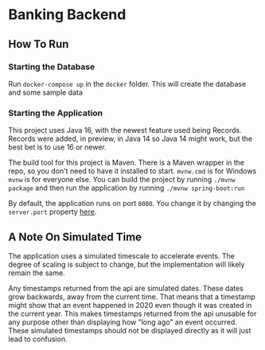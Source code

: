 # Banking Backend

## How To Run

### Starting the Database

Run `docker-compose up` in the `docker` folder. This will create the database and some sample data

### Starting the Application

This project uses Java 16, with the newest feature used being Records. Records were added, in preview, 
in Java 14 so Java 14 might work, but the best bet is to use 16 or newer. 

The build tool for this project is Maven. There is a Maven wrapper in the repo, so you don't need to have
it installed to start. `mvnw.cmd` is for Windows `mvnw` is for everyone else. You can build
the project by running `./mvnw package` and then run the application by running `./mvnw spring-boot:run`

By default, the application runs on port `8080`. You change it by changing the `server.port`
property [here](/src/main/resources/application.properties).

## A Note On Simulated Time

The application uses a simulated timescale to accelerate events. The
degree of scaling is subject to change, but the implementation will likely
remain the same. 

Any timestamps returned from the api are simulated dates.
These dates grow backwards, away from the current time. That means
that a timestamp might show that an event happened in 2020 even though
it was created in the current year. This makes timestamps returned from
the api unusable for any purpose other than displaying how "long ago" an
event occurred. These simulated timestamps should not be displayed directly
as it will just lead to confusion.